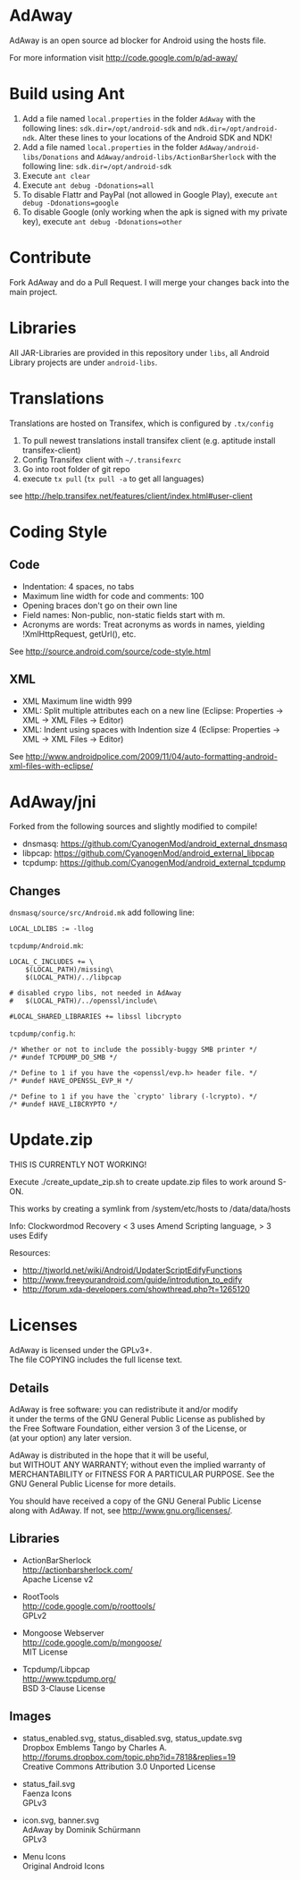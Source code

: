 # AdAway

AdAway is an open source ad blocker for Android using the hosts file. 

For more information visit http://code.google.com/p/ad-away/


# Build using Ant

1. Add a file named ``local.properties`` in the folder ``AdAway`` with the following lines:
``sdk.dir=/opt/android-sdk`` and ``ndk.dir=/opt/android-ndk``. Alter these lines to your locations of the Android SDK and NDK!
2. Add a file named ``local.properties`` in the folder ``AdAway/android-libs/Donations`` and ``AdAway/android-libs/ActionBarSherlock`` with the following line:
``sdk.dir=/opt/android-sdk``
3. Execute ```ant clear```
4. Execute ```ant debug -Ddonations=all```
5. To disable Flattr and PayPal (not allowed in Google Play), execute ```ant debug -Ddonations=google```
6. To disable Google (only working when the apk is signed with my private key), execute ```ant debug -Ddonations=other```

# Contribute

Fork AdAway and do a Pull Request. I will merge your changes back into the main project.

# Libraries

All JAR-Libraries are provided in this repository under ``libs``, all Android Library projects are under ``android-libs``.

# Translations

Translations are hosted on Transifex, which is configured by ``.tx/config``

1. To pull newest translations install transifex client (e.g. aptitude install transifex-client)
2. Config Transifex client with ``~/.transifexrc``
3. Go into root folder of git repo
4. execute ```tx pull``` (```tx pull -a``` to get all languages)

see http://help.transifex.net/features/client/index.html#user-client

# Coding Style

## Code
* Indentation: 4 spaces, no tabs
* Maximum line width for code and comments: 100
* Opening braces don't go on their own line
* Field names: Non-public, non-static fields start with m.
* Acronyms are words: Treat acronyms as words in names, yielding !XmlHttpRequest, getUrl(), etc.

See http://source.android.com/source/code-style.html

## XML
* XML Maximum line width 999
* XML: Split multiple attributes each on a new line (Eclipse: Properties -> XML -> XML Files -> Editor)
* XML: Indent using spaces with Indention size 4 (Eclipse: Properties -> XML -> XML Files -> Editor)

See http://www.androidpolice.com/2009/11/04/auto-formatting-android-xml-files-with-eclipse/


# AdAway/jni

Forked from the following sources and slightly modified to compile!

* dnsmasq:  https://github.com/CyanogenMod/android_external_dnsmasq
* libpcap: https://github.com/CyanogenMod/android_external_libpcap
* tcpdump: https://github.com/CyanogenMod/android_external_tcpdump

## Changes

``dnsmasq/source/src/Android.mk`` add following line:
```
LOCAL_LDLIBS := -llog
```

``tcpdump/Android.mk``:
```
LOCAL_C_INCLUDES += \
	$(LOCAL_PATH)/missing\
	$(LOCAL_PATH)/../libpcap

# disabled crypo libs, not needed in AdAway
#	$(LOCAL_PATH)/../openssl/include\

#LOCAL_SHARED_LIBRARIES += libssl libcrypto
```

``tcpdump/config.h``:
```
/* Whether or not to include the possibly-buggy SMB printer */
/* #undef TCPDUMP_DO_SMB */

/* Define to 1 if you have the <openssl/evp.h> header file. */
/* #undef HAVE_OPENSSL_EVP_H */

/* Define to 1 if you have the `crypto' library (-lcrypto). */
/* #undef HAVE_LIBCRYPTO */
```

# Update.zip

THIS IS CURRENTLY NOT WORKING!

Execute ./create_update_zip.sh to create update.zip files to work around S-ON.

This works by creating a symlink from /system/etc/hosts to /data/data/hosts

Info:
Clockwordmod Recovery < 3 uses Amend Scripting language, > 3 uses Edify

Resources:
* http://tjworld.net/wiki/Android/UpdaterScriptEdifyFunctions
* http://www.freeyourandroid.com/guide/introdution_to_edify
* http://forum.xda-developers.com/showthread.php?t=1265120

# Licenses
AdAway is licensed under the GPLv3+.  
The file COPYING includes the full license text.

## Details
AdAway is free software: you can redistribute it and/or modify  
it under the terms of the GNU General Public License as published by  
the Free Software Foundation, either version 3 of the License, or  
(at your option) any later version.

AdAway is distributed in the hope that it will be useful,  
but WITHOUT ANY WARRANTY; without even the implied warranty of  
MERCHANTABILITY or FITNESS FOR A PARTICULAR PURPOSE.  See the  
GNU General Public License for more details.

You should have received a copy of the GNU General Public License  
along with AdAway.  If not, see <http://www.gnu.org/licenses/>.

## Libraries
* ActionBarSherlock  
  http://actionbarsherlock.com/  
  Apache License v2

* RootTools  
  http://code.google.com/p/roottools/  
  GPLv2

* Mongoose Webserver  
  http://code.google.com/p/mongoose/  
  MIT License

* Tcpdump/Libpcap  
  http://www.tcpdump.org/  
  BSD 3-Clause License

## Images
* status_enabled.svg, status_disabled.svg, status_update.svg  
  Dropbox Emblems Tango by Charles A.  
  http://forums.dropbox.com/topic.php?id=7818&replies=19  
  Creative Commons Attribution 3.0 Unported License

* status_fail.svg  
  Faenza Icons  
  GPLv3

* icon.svg, banner.svg  
  AdAway by Dominik Schürmann  
  GPLv3

* Menu Icons  
  Original Android Icons